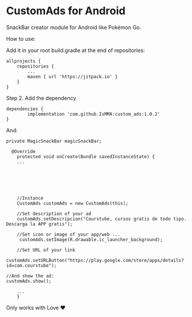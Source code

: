 # CustomAds for Android
SnackBar creator module for Android like Pokémon Go.

How to use:


Add it in your root build.gradle at the end of repositories:

	allprojects {
		repositories {
			...
			maven { url 'https://jitpack.io' }
		}
	}

Step 2. Add the dependency

	dependencies {
	        implementation 'com.github.IsMMA:custom_ads:1.0.2'
	}



And:

 	private MagicSnackBar magicSnackBar;
 
	  @Override
	    protected void onCreate(Bundle savedInstanceState) {
		...
	
        
       
        
  

		//Instance
		CustomAds customAds = new CustomAds(this);
		
		//Set description of your ad
		customAds.setDescripcion("Courstube, cursos gratis de todo tipo. Descarga la APP gratis");
		
		//Set icon or image of your app/web ...
		 customAds.setImage(R.drawable.ic_launcher_background);
		
		//Set URL of your link
		customAds.setURLButton("https://play.google.com/store/apps/details?id=com.courstube");
    
    //And show the ad:
    customAds.show();
		
		...
	    }

Only works with Love ❤️
